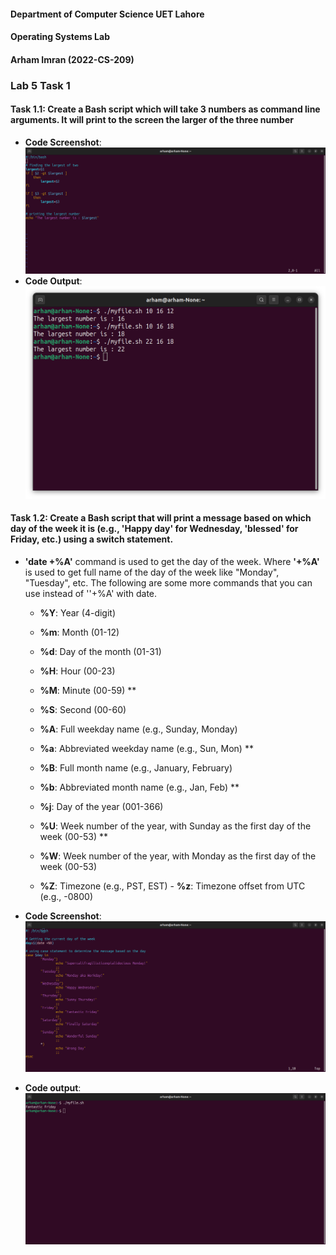 #### Department of Computer Science UET Lahore

#### Operating Systems Lab

#### Arham Imran (2022-CS-209)

### Lab 5 Task 1

#### Task 1.1: Create a Bash script which will take 3 numbers as command line arguments. It will print to the screen the larger of the three number

- **Code Screenshot**: ![](Task1Images\Task1_1_code.png)
- **Code Output**: ![](Task1Images/Task1_1_output.png)

#### Task 1.2: Create a Bash script that will print a message based on which day of the week it is (e.g., 'Happy day' for Wednesday, 'blessed' for Friday, etc.) using a switch statement.

- **'date +%A'** command is used to get the day of the week. Where **'+%A'** is used to get full name of the day of the week like "Monday", "Tuesday", etc. The following are some more commands that you can use instead of ''+%A' with date.

  - **%Y**: Year (4-digit) 

  - **%m**: Month (01-12) 

  - **%d**: Day of the month (01-31)

  - **%H**: Hour (00-23)

  - **%M**: Minute (00-59) **

  - **%S**: Second (00-60) 

  - **%A**: Full weekday name (e.g., Sunday, Monday) 

  - **%a**: Abbreviated weekday name (e.g., Sun, Mon) **

  - **%B**: Full month name (e.g., January, February) 

  - **%b**: Abbreviated month name (e.g., Jan, Feb) **

  - **%j**: Day of the year (001-366) 

  - **%U**: Week number of the year, with Sunday as the first day of the week (00-53) **

  - **%W**: Week number of the year, with Monday as the first day of the week (00-53) 

  - **%Z**: Timezone (e.g., PST, EST) - **%z**: Timezone offset from UTC (e.g., -0800)

- **Code Screenshot**: ![](Task1Images/Task1_2_code.png)
- **Code output**: ![](Task1Images/Task1_2_output.png)

